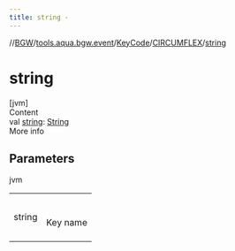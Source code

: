 ```yaml
---
title: string -
---
```

//[BGW](../../../../index.md)/[tools.aqua.bgw.event](../../index.md)/[KeyCode](../index.md)/[CIRCUMFLEX](index.md)/[string](string.md)



# string  
[jvm]  
Content  
val [string](string.md): [String](https://kotlinlang.org/api/latest/jvm/stdlib/kotlin/-string/index.html)  
More info  


## Parameters  
  
jvm  
  
| | |
|---|---|
| <a name="tools.aqua.bgw.event/KeyCode.CIRCUMFLEX/string/#/PointingToDeclaration/"></a>string| <a name="tools.aqua.bgw.event/KeyCode.CIRCUMFLEX/string/#/PointingToDeclaration/"></a><br><br>Key name<br><br>|
  
  



